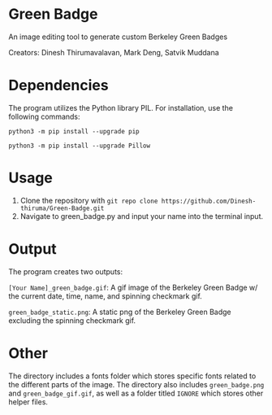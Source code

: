 # Green Badge
 An image editing tool to generate custom Berkeley Green Badges
 
 Creators: Dinesh Thirumavalavan, Mark Deng, Satvik Muddana

# Dependencies
The program utilizes the Python library PIL. For installation, use the following commands:

`python3 -m pip install --upgrade pip`

`python3 -m pip install --upgrade Pillow`

# Usage
1. Clone the repository with `git repo clone https://github.com/Dinesh-thiruma/Green-Badge.git`
2. Navigate to green_badge.py and input your name into the terminal input.

# Output
The program creates two outputs: 

`[Your Name]_green_badge.gif`: A gif image of the Berkeley Green Badge w/ the current date, time, name, and spinning checkmark gif.

`green_badge_static.png`: A static png of the Berkeley Green Badge excluding the spinning checkmark gif.

# Other
The directory includes a fonts folder which stores specific fonts related to the different parts of the image. The directory also includes `green_badge.png` and `green_badge_gif.gif`, as well as a folder titled `IGNORE` which stores other helper files.
